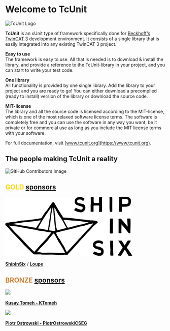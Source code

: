 # Welcome to TcUnit

![TcUnit Logo](https://raw.githubusercontent.com/tcunit/TcUnit/master/img/tcunit-logo.png)

**TcUnit** is an xUnit type of framework specifically done for [Beckhoff's TwinCAT 3](https://www.beckhoff.com/en-en/products/automation/twincat/) development environment.
It consists of a single library that is easily integrated into any existing TwinCAT 3 project.

**Easy to use**  
The framework is easy to use.
All that is needed is to download & install the library, and provide a reference to the TcUnit-library in your project, and you can start to write your test code.

**One library**  
All functionality is provided by one single library.
Add the library to your project and you are ready to go! You can either download a precompiled (ready to install) version of the library or download the source code.

**MIT-license**  
The library and all the source code is licensed according to the MIT-license, which is one of the most relaxed software license terms.
The software is completely free and you can use the software in any way you want, be it private or for commercial use as long as you include the MIT license terms with your software.

For full documentation, visit [www.tcunit.org](https://www.tcunit.org).

## The people making TcUnit a reality

![GitHub Contributors Image](https://contrib.rocks/image?repo=TcUnit/TcUnit)

## <span style="color:gold;">GOLD</span> [sponsors](https://github.com/sponsors/tcunit)

<img src="https://raw.githubusercontent.com/tcunit/.github/83260d9df9315ef2dff115a5f6d1bc2b1c23c3f5/profile/img/loupe-ship-in-six-horiz-black-rgb.svg" width="400"/>

[**ShipInSix**](https://shipinsix.team/) / [**Loupe**](https://loupe.team/)

## <span style="color:#CD7F32;">BRONZE</span> [sponsors](https://github.com/sponsors/tcunit)

<img src="https://avatars.githubusercontent.com/u/155195814?v=4" width="100" />

[**Kusay Tomeh - KTomeh**](https://github.com/KTomeh)

<img src="https://avatars.githubusercontent.com/u/96783034?v=4" width="100" />

[**Piotr Ostrowski - PiotrOstrowskiCSEG**](https://github.com/PiotrOstrowskiCSEG)